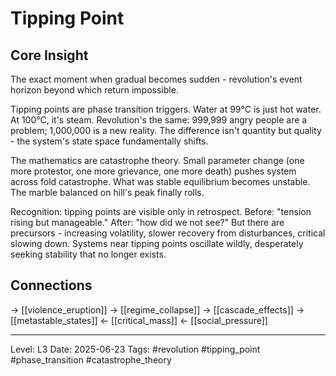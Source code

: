 # Tipping Point

## Core Insight
The exact moment when gradual becomes sudden - revolution's event horizon beyond which return impossible.

Tipping points are phase transition triggers. Water at 99°C is just hot water. At 100°C, it's steam. Revolution's the same: 999,999 angry people are a problem; 1,000,000 is a new reality. The difference isn't quantity but quality - the system's state space fundamentally shifts.

The mathematics are catastrophe theory. Small parameter change (one more protestor, one more grievance, one more death) pushes system across fold catastrophe. What was stable equilibrium becomes unstable. The marble balanced on hill's peak finally rolls.

Recognition: tipping points are visible only in retrospect. Before: "tension rising but manageable." After: "how did we not see?" But there are precursors - increasing volatility, slower recovery from disturbances, critical slowing down. Systems near tipping points oscillate wildly, desperately seeking stability that no longer exists.

## Connections
→ [[violence_eruption]]
→ [[regime_collapse]]
→ [[cascade_effects]]
→ [[metastable_states]]
← [[critical_mass]]
← [[social_pressure]]

---
Level: L3
Date: 2025-06-23
Tags: #revolution #tipping_point #phase_transition #catastrophe_theory